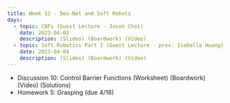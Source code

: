 ```yaml
---
title: Week 12 - Dex-Net and Soft Robots
days:
  - topic: CBFs (Guest Lecture - Jason Choi)
    date: 2023-04-02
    description: (Slides) (Boardwork) (Video)
  - topic: Soft Robotics Part I (Guest Lecture - prev. Isabella Huang)
    date: 2023-04-04
    description: (Slides) (Boardwork) (Video)
---
```


- Discussion 10: Control Barrier Functions (Worksheet) (Boardwork) (Video) (Solutions)
- Homework 5: Grasping (due 4/18)

<a id="Week13"></a>
